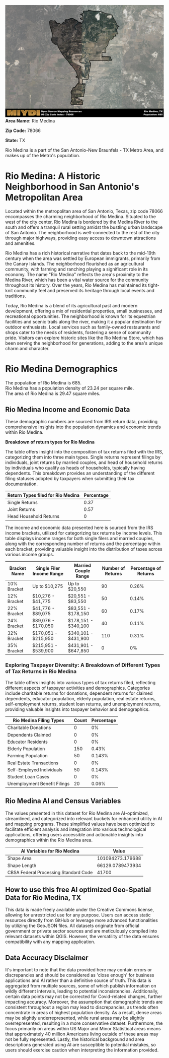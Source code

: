 ![Image Alt Text](../_images/78066.png)
**Area Name:** Rio Medina

**Zip Code:** 78066

**State:** TX

Rio Medina is a part of the San Antonio-New Braunfels - TX Metro Area, and makes up  of the Metro's population.  

# Rio Medina: A Historic Neighborhood in San Antonio's Metropolitan Area

Located within the metropolitan area of San Antonio, Texas, zip code 78066 encompasses the charming neighborhood of Rio Medina. Situated to the west of the city center, Rio Medina is bordered by the Medina River to the south and offers a tranquil rural setting amidst the bustling urban landscape of San Antonio. The neighborhood is well-connected to the rest of the city through major highways, providing easy access to downtown attractions and amenities.

Rio Medina has a rich historical narrative that dates back to the mid-19th century when the area was settled by European immigrants, primarily from the Canary Islands. The neighborhood flourished as an agricultural community, with farming and ranching playing a significant role in its economy. The name "Rio Medina" reflects the area's proximity to the Medina River, which has been a vital water source for the community throughout its history. Over the years, Rio Medina has maintained its tight-knit community feel and preserved its heritage through local events and traditions.

Today, Rio Medina is a blend of its agricultural past and modern development, offering a mix of residential properties, small businesses, and recreational opportunities. The neighborhood is known for its equestrian facilities and scenic trails along the river, making it a popular destination for outdoor enthusiasts. Local services such as family-owned restaurants and shops cater to the needs of residents, fostering a sense of community pride. Visitors can explore historic sites like the Rio Medina Store, which has been serving the neighborhood for generations, adding to the area's unique charm and character.

# Rio Medina Demographics

The population of Rio Medina is 685.  
Rio Medina has a population density of 23.24 per square mile.  
The area of Rio Medina is 29.47 square miles.  

## Rio Medina Income and Economic Data

These demographic numbers are sourced from IRS return data, providing comprehensive insights into the population dynamics and economic trends within Rio Medina.

**Breakdown of return types for Rio Medina**

The table offers insight into the composition of tax returns filed with the IRS, categorizing them into three main types. Single returns represent filings by individuals, joint returns by married couples, and head of household returns by individuals who qualify as heads of households, typically having dependents. This breakdown provides an understanding of the different filing statuses adopted by taxpayers when submitting their tax documentation.

| Return Types filed for Rio Medina                              | Percentage          |
|----------------------------------------------------------|---------------------|
| Single Returns                                            | 0.37 |
| Joint Returns                                             | 0.57 |
| Head Household Returns                                    | 0 |

The income and economic data presented here is sourced from the IRS income brackets, utilized for categorizing tax returns by income levels. This table displays income ranges for both single filers and married couples, along with the corresponding number of returns and the percentage within each bracket, providing valuable insight into the distribution of taxes across various income groups.

| Bracket Name       | Single Filer Income Range | Married Couple Range | Number of Returns | Percentage of Returns |
|--------------------|----------------------------|----------------------|-------------------|-----------------------|
| 10% Bracket        | Up to $10,275              | Up to $20,550        | 90 | 0.26% |
| 12% Bracket        | $10,276 - $41,775          | $20,551 - $83,550    | 50 | 0.14% |
| 22% Bracket        | $41,776 - $89,075          | $83,551 - $178,150   | 60 | 0.17% |
| 24% Bracket        | $89,076 - $170,050         | $178,151 - $340,100  | 40 | 0.11% |
| 32% Bracket        | $170,051 - $215,950        | $340,101 - $431,900  | 110 | 0.31% |
| 35% Bracket        | $215,951 - $539,900        | $431,901 - $647,850  | 0 | 0% |

### Exploring Taxpayer Diversity: A Breakdown of Different Types of Tax Returns in Rio Medina

The table offers insights into various types of tax returns filed, reflecting different aspects of taxpayer activities and demographics. Categories include charitable returns for donations, dependent returns for claimed dependents, educator population, elderly population, real estate returns, self-employment returns, student loan returns, and unemployment returns, providing valuable insights into taxpayer behavior and demographics.

| Rio Medina Filing Types                    | Count | Percentage |
|--------------------------------------|-------|------------|
| Charitable Donations                 | 0 | 0% |
| Dependents Claimed                   | 0 | 0% |
| Educator Residents                   | 0 | 0% |
| Elderly Population                   | 150 | 0.43% |
| Farming Population                   | 50 | 0.143% |
| Real Estate Transactions             | 0 | 0% |
| Self-Employed Individuals            | 50 | 0.143% |
| Student Loan Cases                   | 0 | 0% |
| Unemployment Benefit Filings         | 20 | 0.06% |

## Rio Medina AI and Census Variables

The values presented in this dataset for Rio Medina are AI-optimized, streamlined, and categorized into relevant buckets for enhanced utility in AI and mapping programs. These simplified values have been optimized to facilitate efficient analysis and integration into various technological applications, offering users accessible and actionable insights into demographics within the Rio Medina area.

| AI Variables for Rio Medina | Value |
|-------------|-------|
| Shape Area | 101094273.179688 |
| Shape Length | 66129.0789473934 |
| CBSA Federal Processing Standard Code | 41700 |

## How to use this free AI optimized Geo-Spatial Data for Rio Medina, TX

This data is made freely available under the Creative Commons license, allowing for unrestricted use for any purpose. Users can access static resources directly from GitHub or leverage more advanced functionalities by utilizing the GeoJSON files. All datasets originate from official government or private sector sources and are meticulously compiled into relevant datasets within QGIS. However, the versatility of the data ensures compatibility with any mapping application.

## Data Accuracy Disclaimer
It's important to note that the data provided here may contain errors or discrepancies and should be considered as 'close enough' for business applications and AI rather than a definitive source of truth. This data is aggregated from multiple sources, some of which publish information on wildly different intervals, leading to potential inconsistencies. Additionally, certain data points may not be corrected for Covid-related changes, further impacting accuracy. Moreover, the assumption that demographic trends are consistent throughout a region may lead to discrepancies, as trends often concentrate in areas of highest population density. As a result, dense areas may be slightly underrepresented, while rural areas may be slightly overrepresented, resulting in a more conservative dataset. Furthermore, the focus primarily on areas within US Major and Minor Statistical areas means that approximately 40 million Americans living outside of these areas may not be fully represented. Lastly, the historical background and area descriptions generated using AI are susceptible to potential mistakes, so users should exercise caution when interpreting the information provided.
